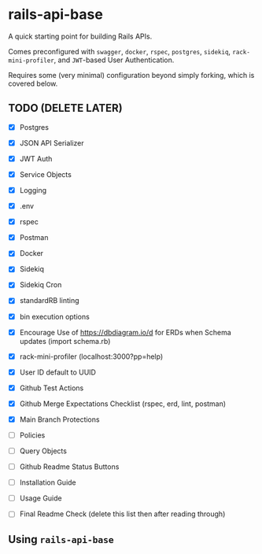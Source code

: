 # rails-api-base
A quick starting point for building Rails APIs. 

Comes preconfigured with `swagger`, `docker`, `rspec`, `postgres`, `sidekiq`, `rack-mini-profiler`, and `JWT`-based User Authentication. 

Requires some (very minimal) configuration beyond simply forking, which is covered below.

## TODO (DELETE LATER)
- [x] Postgres

- [x] JSON API Serializer

- [x] JWT Auth

- [x] Service Objects

- [x] Logging

- [x]  .env

- [x] rspec

- [x] Postman

- [x] Docker

- [x] Sidekiq

- [x] Sidekiq Cron

- [x] standardRB linting

- [x] bin execution options

- [x] Encourage Use of https://dbdiagram.io/d for ERDs when Schema updates (import schema.rb)

- [x] rack-mini-profiler (localhost:3000?pp=help)

- [x] User ID default to UUID

- [x] Github Test Actions

- [x] Github Merge Expectations Checklist (rspec, erd, lint, postman)

- [x] Main Branch Protections

- [ ] Policies

- [ ] Query Objects

- [ ] Github Readme Status Buttons

- [ ] Installation Guide

- [ ] Usage Guide

- [ ] Final Readme Check (delete this list then after reading through)

## Using `rails-api-base`
